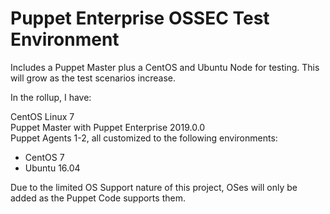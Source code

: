 # Puppet Enterprise OSSEC Test Environment
Includes a Puppet Master plus a CentOS and Ubuntu Node for testing.
This will grow as the test scenarios increase.

In the rollup, I have:

CentOS Linux 7<br>
Puppet Master with Puppet Enterprise 2019.0.0<br>
Puppet Agents 1-2, all customized to the following environments:<br>
- CentOS 7<br>
- Ubuntu 16.04<br>

Due to the limited OS Support nature of this project, OSes will only be added
as the Puppet Code supports them.
